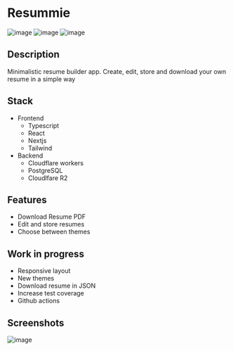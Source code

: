 # Resummie

![image](https://img.shields.io/badge/TypeScript-007ACC?style=for-the-badge&logo=typescript&logoColor=white)
![image](https://img.shields.io/badge/React-20232A?style=for-the-badge&logo=react&logoColor=61DAFB)
![image](https://img.shields.io/badge/Nextjs-000000?style=for-the-badge&logo=vercel&logoColor=white)


## Description

Minimalistic resume builder app. Create, edit, store and download your own resume in a simple way

## Stack

- Frontend
  - Typescript
  - React
  - Nextjs
  - Tailwind
- Backend
  - Cloudflare workers   
  - PostgreSQL
  - Cloudlfare R2

## Features
  - Download Resume PDF
  - Edit and store resumes
  - Choose between themes

## Work in progress
  - Responsive layout
  - New themes
  - Download resume in JSON
  - Increase test coverage
  - Github actions
 
## Screenshots

![image](https://github.com/oscarprdev/resume_builder/assets/94851836/82ba6903-df9e-4889-a24b-fd272b6bafb6)
